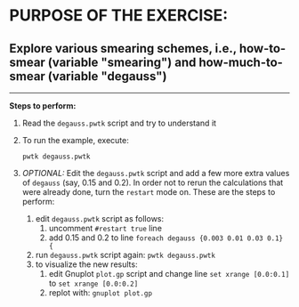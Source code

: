 # PURPOSE OF THE EXERCISE:
## Explore various smearing schemes, i.e., how-to-smear (variable "smearing") and how-much-to-smear (variable "degauss")
--------------------------------------------------------------

**Steps to perform:**

1. Read the `degauss.pwtk` script and try to understand it

2. To run the example, execute:

       pwtk degauss.pwtk

3. *OPTIONAL:* Edit the `degauss.pwtk` script and add a few more extra
   values of `degauss` (say, 0.15 and 0.2). In order not to rerun the
   calculations that were already done, turn the `restart` mode
   on. These are the steps to perform:
     
      1. edit `degauss.pwtk` script as follows:
         1. uncomment `#restart true` line
         2. add 0.15 and 0.2 to line `foreach degauss {0.003 0.01 0.03 0.1} {`
      2. run `degauss.pwtk` script again: `pwtk degauss.pwtk`
      3. to visualize the new results:
         1. edit Gnuplot `plot.gp` script and change line 
         `set xrange [0.0:0.1]` to `set xrange [0.0:0.2]`
         2. replot with: `gnuplot plot.gp`
